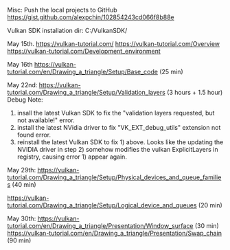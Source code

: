 Misc:
Push the local projects to GitHub
https://gist.github.com/alexpchin/102854243cd066f8b88e

Vulkan SDK installation dir:
C:/VulkanSDK/

May 15th.
https://vulkan-tutorial.com/
https://vulkan-tutorial.com/Overview
https://vulkan-tutorial.com/Development_environment

May 16th
https://vulkan-tutorial.com/en/Drawing_a_triangle/Setup/Base_code (25 min)

May 22nd:
https://vulkan-tutorial.com/Drawing_a_triangle/Setup/Validation_layers (3 hours + 1.5 hour)
Debug Note: 
1) insall the latest Vulkan SDK to fix the "validation layers requested, but not available!" error.
2) install the latest NVidia driver to fix "VK_EXT_debug_utils" extension not found error.
3) reinstall the latest Vulkan SDK to fix 1) above. Looks like the updating the NVIDIA driver in step 2) somehow modifies the vulkan ExplicitLayers in registry, causing error 1) appear again.

May 29th:
https://vulkan-tutorial.com/Drawing_a_triangle/Setup/Physical_devices_and_queue_families (40 min)

https://vulkan-tutorial.com/Drawing_a_triangle/Setup/Logical_device_and_queues (20 min)

May 30th:
https://vulkan-tutorial.com/en/Drawing_a_triangle/Presentation/Window_surface (30 min)
https://vulkan-tutorial.com/en/Drawing_a_triangle/Presentation/Swap_chain (90 min)